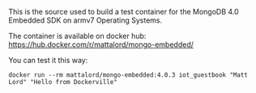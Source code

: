 This is the source used to build a test container for the MongoDB 4.0 Embedded SDK on armv7 Operating Systems.

The container is available on docker hub: https://hub.docker.com/r/mattalord/mongo-embedded/

You can test it this way:
```
docker run --rm mattalord/mongo-embedded:4.0.3 iot_guestbook "Matt Lord" "Hello from Dockerville"
```
